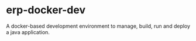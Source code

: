 # erp-docker-dev
A docker-based development environment to manage, build, run and deploy a java application.

